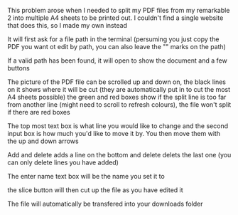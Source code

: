 This problem arose when I needed to split my PDF files from my remarkable 2 into multiple A4 sheets to be printed out. I couldn't find a single website that does this, so I made my own instead

It will first ask for a file path in the terminal (persuming you just copy the PDF you want ot edit by path, you can also leave the "" marks on the path)

If a valid path has been found, it will open to show the document and a few buttons

The picture of the PDF file can be scrolled up and down on, the black lines on it shows where it will be cut (they are automatically put in to cut the most A4 sheets possible)
the green and red boxes show if the split line is too far from another line (might need to scroll to refresh colours), the file won't split if there are red boxes

The top most text box is what line you would like to change and the second input box is how much you'd like to move it by. You then move them with the up and down arrows

Add and delete adds a line on the bottom and delete delets the last one (you can only delete lines you have added)

The enter name text box will be the name you set it to 

the slice button will then cut  up the file as you have edited it

The file will automatically be transfered into your downloads folder
